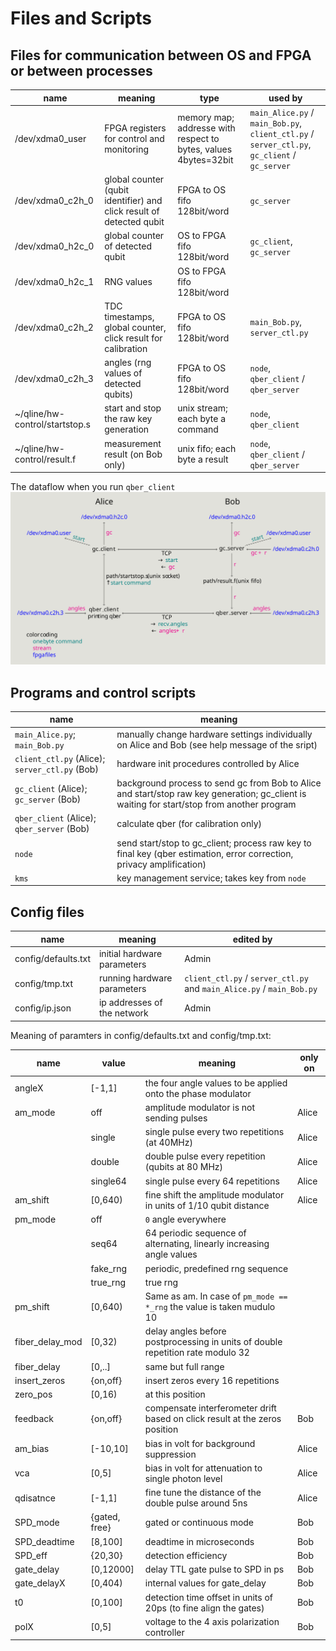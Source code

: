 # Files and Scripts


## Files for communication between OS and FPGA or between processes


| name                            | meaning                                                               | type                                                             | used by                                                                                        |
| ----                            | ----                                                                  | ----                                                             | ----                                                                                           |
| /dev/xdma0_user                 | FPGA registers for control and monitoring                             | memory map; addresse with respect to bytes, values 4bytes=32bit  | `main_Alice.py` / `main_Bob.py`, `client_ctl.py` / `server_ctl.py`, `gc_client` / `gc_server`  |
| /dev/xdma0_c2h_0                | global counter (qubit identifier) and click result of detected qubit  | FPGA to OS fifo 128bit/word                                      | `gc_server`                                                                                    |
| /dev/xdma0_h2c_0                | global counter of detected qubit                                      | OS to FPGA fifo 128bit/word                                      | `gc_client`, `gc_server`                                                                       |
| /dev/xdma0_h2c_1                | RNG values                                                            | OS to FPGA fifo 128bit/word                                      |                                                                                                |
| /dev/xdma0_c2h_2                | TDC timestamps, global counter, click result for calibration          | FPGA to OS fifo 128bit/word                                      | `main_Bob.py`,  `server_ctl.py`                                                                |
| /dev/xdma0_c2h_3                | angles (rng values of detected qubits)                                | FPGA to OS fifo 128bit/word                                      | `node`, `qber_client` / `qber_server`                                                          |
| ~/qline/hw-control/startstop.s  | start and stop the raw key generation                                 | unix stream; each byte a command                                 | `node`, `qber_client`                                                                          |
| ~/qline/hw-control/result.f     | measurement result (on Bob only)                                      | unix fifo; each byte a result                                    | `node`, `qber_client` / `qber_server`                                                          |

The dataflow when you run `qber_client`
![](pics/rust_qber_scheme.svg)

## Programs and control scripts

| name                                            | meaning                                                                                                                                      |
| ----                                            | ----                                                                                                                                         |
| `main_Alice.py`; `main_Bob.py`                  | manually change hardware settings individually on Alice and Bob (see help message of the sript)                                              |
| `client_ctl.py` (Alice); `server_ctl.py` (Bob)  | hardware init procedures controlled by Alice                                                                                                 |
| `gc_client` (Alice); `gc_server` (Bob)          | background process to send gc from Bob to Alice and start/stop raw key generation; gc_client is waiting for start/stop from another program  |
| `qber_client` (Alice); `qber_server` (Bob)      | calculate qber (for calibration only)                                                                                                        |
| `node`                                          | send start/stop to gc_client; process raw key to final key (qber estimation, error correction, privacy amplification)                        |
| `kms`                                           | key management service; takes key from `node`                                                                                                |

## Config files

| name                 | meaning                     |  edited by        |
| ----                 | ----                        | ----            |
| config/defaults.txt  | initial hardware parameters  | Admin   |
| config/tmp.txt  | running hardware parameters  | `client_ctl.py` / `server_ctl.py` and `main_Alice.py` / `main_Bob.py`  |
| config/ip.json  | ip addresses of the network  | Admin  |


Meaning of paramters in config/defaults.txt and config/tmp.txt:

| name             | value          | meaning                                                                          | only on  |
| ---------        | ------         | -----------                                                                      | ------   |
| angleX           | [-1,1]         | the four angle values to be applied onto the phase modulator                     |          |
| am_mode          | off            | amplitude modulator is not sending pulses                                        | Alice    |
|                  | single         | single pulse every two repetitions (at 40MHz)                                    | Alice    |
|                  | double         | double pulse every repetition (qubits at 80 MHz)                                 | Alice    |
|                  | single64       | single pulse every 64 repetitions                                                | Alice    |
| am_shift         | [0,640)        | fine shift the amplitude modulator in units of 1/10 qubit distance               | Alice    |
| pm_mode          | off            | `0` angle everywhere                                                             |          |
|                  | seq64          | 64 periodic sequence of alternating, linearly increasing angle values            |          |
|                  | fake_rng       | periodic, predefined rng sequence                                                |          |
|                  | true_rng       | true rng                                                                         |          |
| pm_shift         | [0,640)        | Same as am. In case of `pm_mode == *_rng` the value is taken mudulo 10           |          |
| fiber_delay_mod  | [0,32)         | delay angles before postprocessing in units of double repetition rate modulo 32  |          |
| fiber_delay      | [0,..]         | same but full range                                                              |          |
| insert_zeros     | {on,off}       | insert zeros every 16 repetitions                                                |          |
| zero_pos         | [0,16)         | at this position                                                                 |          |
| feedback         | {on,off}       | compensate interferometer drift based on click result at the zeros position      | Bob      |
| am_bias          | [-10,10]       | bias in volt for background suppression                                          | Alice    |
| vca              | [0,5]          | bias in volt for attenuation to single photon level                              | Alice    |
| qdisatnce        | [-1,1]         | fine tune the distance of the double pulse around 5ns                            | Alice    |
| SPD_mode         | {gated, free}  | gated or continuous mode                                                         | Bob      |
| SPD_deadtime     | [8,100]        | deadtime in microseconds                                                         | Bob      |
| SPD_eff          | {20,30}        | detection efficiency                                                             | Bob      |
| gate_delay       | [0,12000]      | delay TTL gate pulse to SPD in ps                                                | Bob      |
| gate_delayX      | [0,404)        | internal values for gate_delay                                                   | Bob      |
| t0               | [0,100]        | detection time offset in units of 20ps (to fine align the gates)                 | Bob      |
| polX             | [0,5]          | voltage to the 4 axis polarization controller                                    | Bob      |






